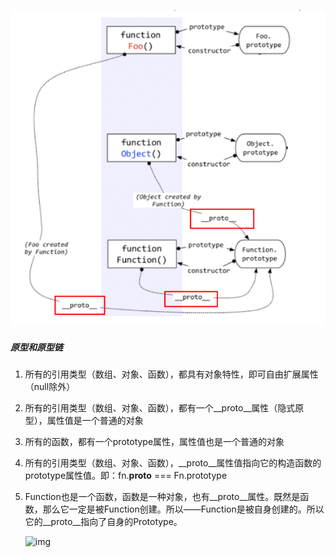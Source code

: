 ![prototype](./prototype.png)

##### 原型和原型链    

1. 所有的引用类型（数组、对象、函数），都具有对象特性，即可自由扩展属性（null除外）

2. 所有的引用类型（数组、对象、函数），都有一个__proto__属性（隐式原型），属性值是一个普通的对象

3. 所有的函数，都有一个prototype属性，属性值也是一个普通的对象

4. 所有的引用类型（数组、对象、函数），__proto__属性值指向它的构造函数的prototype属性值。即：fn.__proto__ === Fn.prototype 

5. Function也是一个函数，函数是一种对象，也有__proto__属性。既然是函数，那么它一定是被Function创建。所以——Function是被自身创建的。所以它的__proto__指向了自身的Prototype。 

   ![img](file:///C:\Users\ADAIR_~1\AppData\Local\Temp\ksohtml5532\wps1.jpg)
   
   